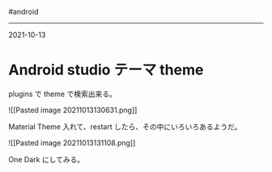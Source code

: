 #android

---
2021-10-13

# Android studio テーマ theme


plugins で theme で検索出来る。

![[Pasted image 20211013130631.png]]

Material Theme 入れて、restart したら、その中にいろいろあるようだ。

![[Pasted image 20211013131108.png]]

One Dark にしてみる。
